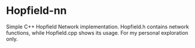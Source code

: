 # Hopfield-nn
Simple C++ Hopfield Network implementation. Hopfield.h contains network functions, while Hopfield.cpp shows its usage. For my personal exploration only.  
